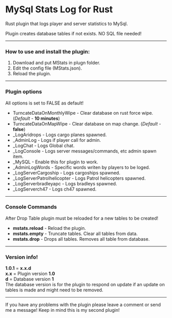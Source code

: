# MySql Stats Log for Rust
Rust plugin that logs player and server statistics to MySql.

Plugin creates database tables if not exists. NO SQL file needed!

------
### How to use and install the plugin:
1. Download and put MStats in plugn folder.
2. Edit the config file (MStats.json).
3. Reload the plugin.

------
### Plugin options
All options is set to FALSE as default!<br>
* TurncateDataOnMonthlyWipe - Clear database on rust force wipe. (*Default* - **10 minutes**)
* TurncateDataOnMapWipe - Clear database on map change. (*Default* - **false**)
* _LogAridrops  - Logs cargo planes spawned.
* _AdminLog - Logs if player call for admin.
* _LogChat      - Logs Global chat.
* _LogConsole   - Logs server messages/commands, etc admin spawn item.
* _MySQL        - Enable this for plugin to work.
* _AdminLogWords - Specific words writen by players to be loged.
* _LogServerCargoship - Logs cargoships spawned.
* _LogServerPatrolhelicopter - Logs Patrol helicopters spawned.
* _LogServerbradleyapc - Logs bradleys spawned.
* _LogServerch47 - Logs ch47 spawned.

------
### Console Commands
After Drop Table plugin must be reloaded for a new tables to be created!<br>
* **mstats.reload**  - Reload the plugin.
* **mstats.empty**  - Truncate tables. Clear all tables from data.
* **mstats.drop**   - Drops all tables. Removes all table from database.

------
### Version info!
**1.0.1** = **x.x.d**<br>
**x.x** = Plugin version **1.0** <br>
**d** = Database version **1**<br>
The database version is for the plugin to respond on update if an update on tables is made and might need to be removed.

------
If you have any problems with the plugin please leave a comment or send me a message!
Keep in mind this is my second plugin!
